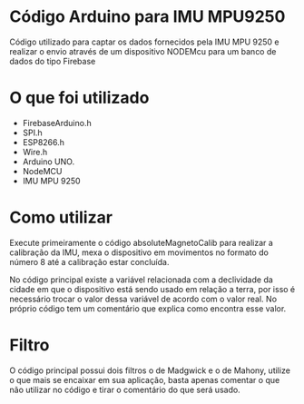 # Código Arduino para IMU MPU9250 
Código utilizado para captar os dados fornecidos pela IMU MPU 9250 e realizar o envio através de um dispositivo NODEMcu para um banco de dados do tipo Firebase


# O que foi utilizado
* FirebaseArduino.h
* SPI.h
* ESP8266.h
* Wire.h
* Arduino UNO.
* NodeMCU
* IMU MPU 9250

# Como utilizar

Execute primeiramente o código absoluteMagnetoCalib para realizar a calibração da IMU, mexa o dispositivo em movimentos no formato do número 8 até a calibração estar concluída.

No código principal existe a variável relacionada com a declividade da cidade em que o dispositivo está sendo usado em relação a terra, por isso é necessário trocar o valor dessa variável de acordo com o valor real. No próprio código tem um comentário que explica como encontra esse valor. 


# Filtro

O código principal possui dois filtros o de Madgwick e o de Mahony, utilize o que mais se encaixar em sua aplicação, basta apenas comentar o que não utilizar no código e tirar o comentário do que será usado.

